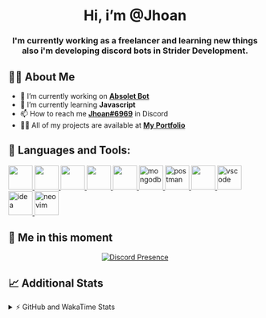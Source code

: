 <h1 align="center">Hi, i’m @Jhoan</h1>
<h3 align="center">I'm currently working as a freelancer and learning new things also i'm developing discord bots in Strider Development.</h3>

## 🙋‍♂️ About Me

- 🔭 I’m currently working on **[Absolet Bot](https://strider.cloud)**
- 🌱 I’m currently learning **Javascript**
- 📫 How to reach me **[Jhoan#6969](https://jhoan.monster/)** in Discord
- 👨‍💻 All of my projects are available at **[My Portfolio](https://jhoan.monster)**

## 🚀 Languages and Tools:
<p align="left"> 
    <a href="https://developer.mozilla.org/en-US/docs/Web/JavaScript" target="_blank"> <img src="https://img.icons8.com/color/48/000000/javascript.png" width="48" height="48"/> </a> 
    <a href="https://www.w3.org/html/" target="_blank"> <img src="https://img.icons8.com/color/48/000000/html-5.png" width="48" height="48"/> </a> 
    <a href="https://www.w3schools.com/css/" target="_blank"> <img src="https://img.icons8.com/color/48/000000/css3.png" width="48" height="48"/> </a> 
    <a href="https://getbootstrap.com" target="_blank"> <img src="https://img.icons8.com/color/48/000000/bootstrap.png" width="48" height="48"/> </a> 
    <a href="https://nodejs.org" target="_blank"> <img src="https://i.imgur.com/XX8lvL7.png" width="48" height="48"/> </a> 
    <a href="https://www.mongodb.com/" target="_blank"> <img src="https://i.imgur.com/nRtS3AN.png" alt="mongodb" width="48" height="48"/> </a> 
    <a href="https://postman.com" target="_blank"> <img src="https://www.vectorlogo.zone/logos/getpostman/getpostman-icon.svg" alt="postman" width="48" height="48"/> </a>   
    <a href="https://git-scm.com/" target="_blank"> <img src="https://img.icons8.com/color/48/000000/git.png" width="48" height="48"/> </a> 
    <a href="https://code.visualstudio.com" target="_blank" > <img src="https://upload.wikimedia.org/wikipedia/commons/thumb/9/9a/Visual_Studio_Code_1.35_icon.svg/2048px-Visual_Studio_Code_1.35_icon.svg.png" alt="vscode" width="48" height="48"> </a>
    <a href="https://www.jetbrains.com/es-es/idea/" target="_blank" > <img src="https://resources.jetbrains.com/storage/products/intellij-idea/img/meta/intellij-idea_logo_300x300.png" alt="idea" width="48" height="48"> </a>
    <a href="https://neovim.io" target="_blank"> <img src="https://icons.iconarchive.com/icons/papirus-team/papirus-apps/512/nvim-icon.png" alt="neovim" width="48" height="48"/> </a>
</p>
  
## 👤 Me in this moment
<p align="center">
    <a href="https://discord.com/users/612460795124776960" target="_blank" rel="nofollow">
        <img src="https://lanyard-profile-readme.vercel.app/api/612460795124776960?idleMessage=Probably%20coding%20Absolet..." alt="Discord Presence" align="center">
    </a>
</p>

## 📈 Additional Stats
<details>
    <summary>⚡ GitHub and WakaTime Stats</summary>
    <br/>

<!--START_SECTION:waka-->
![Code Time](http://img.shields.io/badge/Code%20Time-381%20hrs%201%20min-blue)

**🐱 My GitHub Data** 

> 🏆 741 Contributions in the Year 2022
 > 
> 📦 59.4 kB Used in GitHub's Storage 
 > 
> 💼 Opted to Hire
 > 
> 📜 4 Public Repositories 
 > 
> 🔑 26 Private Repositories  
 > 
**I'm an Early 🐤** 

```text
🌞 Morning    53 commits     ██░░░░░░░░░░░░░░░░░░░░░░░   8.1% 
🌆 Daytime    297 commits    ███████████░░░░░░░░░░░░░░   45.41% 
🌃 Evening    273 commits    ██████████░░░░░░░░░░░░░░░   41.74% 
🌙 Night      31 commits     █░░░░░░░░░░░░░░░░░░░░░░░░   4.74%

```
📅 **I'm Most Productive on Wednesday** 

```text
Monday       103 commits    ████░░░░░░░░░░░░░░░░░░░░░   15.75% 
Tuesday      91 commits     ███░░░░░░░░░░░░░░░░░░░░░░   13.91% 
Wednesday    126 commits    ████░░░░░░░░░░░░░░░░░░░░░   19.27% 
Thursday     69 commits     ██░░░░░░░░░░░░░░░░░░░░░░░   10.55% 
Friday       64 commits     ██░░░░░░░░░░░░░░░░░░░░░░░   9.79% 
Saturday     117 commits    ████░░░░░░░░░░░░░░░░░░░░░   17.89% 
Sunday       84 commits     ███░░░░░░░░░░░░░░░░░░░░░░   12.84%

```


📊 **This Week I Spent My Time On** 

```text
⌚︎ Time Zone: America/Bogota

💬 Programming Languages: 
EJS                      15 hrs 59 mins      ████████████░░░░░░░░░░░░░   48.87% 
TypeScript               13 hrs              ██████████░░░░░░░░░░░░░░░   39.78% 
JavaScript               1 hr 40 mins        █░░░░░░░░░░░░░░░░░░░░░░░░   5.14% 
JSON                     42 mins             ░░░░░░░░░░░░░░░░░░░░░░░░░   2.14% 
YAML                     39 mins             ░░░░░░░░░░░░░░░░░░░░░░░░░   2.01%

🔥 Editors: 
VS Code                  32 hrs 43 mins      █████████████████████████   100.0%

🐱‍💻 Projects: 
Strider-System           31 hrs 37 mins      ████████████████████████░   96.66% 
Absolet-Bot              33 mins             ░░░░░░░░░░░░░░░░░░░░░░░░░   1.73% 
linz-egg                 31 mins             ░░░░░░░░░░░░░░░░░░░░░░░░░   1.61%

💻 Operating System: 
Linux                    32 hrs 43 mins      █████████████████████████   100.0%

```

**I Mostly Code in JavaScript** 

```text
JavaScript               15 repos            █████████████████░░░░░░░░   68.18% 
Java                     2 repos             ██░░░░░░░░░░░░░░░░░░░░░░░   9.09% 
CSS                      2 repos             ██░░░░░░░░░░░░░░░░░░░░░░░   9.09% 
TypeScript               1 repo              █░░░░░░░░░░░░░░░░░░░░░░░░   4.55% 
Shell                    1 repo              █░░░░░░░░░░░░░░░░░░░░░░░░   4.55%

```



 Last Updated on 01/08/2022 20:17:17 UTC
<!--END_SECTION:waka-->
</details>
